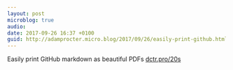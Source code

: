 ```yaml
---
layout: post
microblog: true
audio: 
date: 2017-09-26 16:37 +0100
guid: http://adamprocter.micro.blog/2017/09/26/easily-print-github.html
---
```

Easily print GitHub markdown as beautiful PDFs [dctr.pro/20s](http://dctr.pro/20s)
